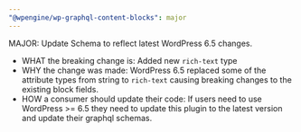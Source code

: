 ```yaml
---
"@wpengine/wp-graphql-content-blocks": major
---
```


MAJOR: Update Schema to reflect latest WordPress 6.5 changes.

- WHAT the breaking change is: Added new `rich-text` type
- WHY the change was made: WordPress 6.5 replaced some of the attribute types from string to `rich-text` causing breaking changes to the existing block fields.
- HOW a consumer should update their code: If users need to use WordPress >= 6.5 they need to update this plugin to the latest version and update their graphql schemas.
